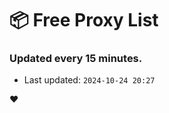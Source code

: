 # :package: Free Proxy List
### Updated every 15 minutes.

- Last updated: `2024-10-24 20:27`

:heart:
